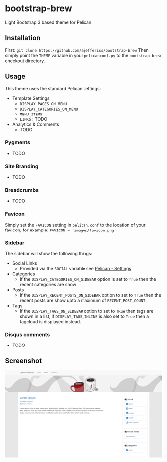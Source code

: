# bootstrap-brew
Light Bootstrap 3 based theme for Pelican.

## Installation
First:
`git clone https://github.com/ajefferiss/bootstrap-brew`
Then simply point the `THEME` variable in your `pelicanconf.py` to the `bootstrap-brew` checkout directory.

## Usage
This theme uses the standard Pelican settings:

* Template Settings
	* `DISPLAY_PAGES_ON_MENU`
	* `DISPLAY_CATEGORIES_ON_MENU`
	* `MENU_ITEMS`
	* `LINKS` : TODO
* Analytics & Comments
	* TODO

### Pygments
* TODO

### Site Branding
* TODO

### Breadcrumbs
* TODO

### Favicon
Simply set the `FAVICON` setting in `pelican.conf` to the location of your favicon, for example: `FAVICON = 'images/favicon.png'`

### Sidebar
The sidebar will show the following things:
* Social Links
	* Provided via the `SOCIAL` variable see [Pelican - Settings](http://docs.getpelican.com/en/stable/settings.html)
* Categories
	* If the `DISPLAY_CATEGORIES_ON_SIDEBAR` option is set to `True` then the recent categories are show
* Posts
	* If the `DISPLAY_RECENT_POSTS_ON_SIDEBAR` option to set to `True` then the recent posts are show upto a maximum of `RECENT_POST_COUNT` 
* Tags
	* If the `DISPLAY_TAGS_ON_SIDEBAR` option to set to `TRue` then tags are shown in a list, if `DISPLAY_TAGS_INLINE` is also set to `True` then a tagcloud is displayed instead.

### Disqus comments
* TODO

## Screenshot
![](screenshot.png)
